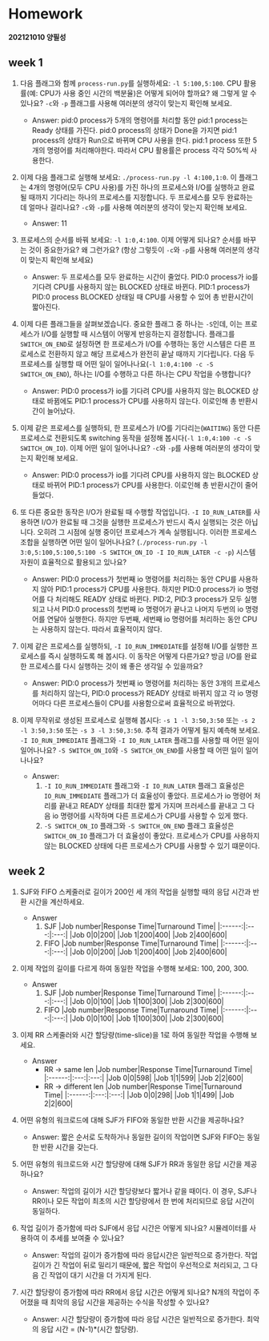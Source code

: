 # Homework
**202121010 양필성**

## week 1

1. 다음 플래그와 함께 `process-run.py`를 실행하세요: `-l 5:100,5:100`. CPU 활용률(예: CPU가 사용 중인 시간의 백분율)은 어떻게 되어야 할까요? 왜 그렇게 알 수 있나요? `-c`와 `-p` 플래그를 사용해 여러분의 생각이 맞는지 확인해 보세요.

    - Answer: pid:0 process가 5개의 명령어를 처리할 동안 pid:1 process는 Ready 상태를 가진다. pid:0 process의 상태가 Done을 가지면 pid:1 process의 상태가 Run으로 바뀌며 CPU 사용을 한다. pid:1 process 또한 5개의 명령어를 처리해야한다. 따라서 CPU 활용률은 process 각각 50%씩 사용한다.


2. 이제 다음 플래그로 실행해 보세요: `./process-run.py -l 4:100,1:0`. 이 플래그는 4개의 명령어(모두 CPU 사용)를 가진 하나의 프로세스와 I/O를 실행하고 완료될 때까지 기다리는 하나의 프로세스를 지정합니다. 두 프로세스를 모두 완료하는 데 얼마나 걸리나요? `-c`와 `-p`를 사용해 여러분의 생각이 맞는지 확인해 보세요.

    - Answer: 11


3. 프로세스의 순서를 바꿔 보세요: `-l 1:0,4:100`. 이제 어떻게 되나요? 순서를 바꾸는 것이 중요한가요? 왜 그런가요? (항상 그렇듯이 `-c`와 `-p`를 사용해 여러분의 생각이 맞는지 확인해 보세요)

    - Answer: 두 프로세스를 모두 완료하는 시간이 줄었다. PID:0 process가 io를 기다려 CPU를 사용하지 않는 BLOCKED 상태로 바뀐다. PID:1 process가 PID:0 process BLOCKED 상태일 때 CPU를 사용할 수 있어 총 반환시간이 짧아진다.

4. 이제 다른 플래그들을 살펴보겠습니다. 중요한 플래그 중 하나는 `-S`인데, 이는 프로세스가 I/O를 실행할 때 시스템이 어떻게 반응하는지 결정합니다. 플래그를 `SWITCH_ON_END`로 설정하면 한 프로세스가 I/O를 수행하는 동안 시스템은 다른 프로세스로 전환하지 않고 해당 프로세스가 완전히 끝날 때까지 기다립니다. 다음 두 프로세스를 실행할 때 어떤 일이 일어나나요(`-l 1:0,4:100 -c -S SWITCH_ON_END`), 하나는 I/O를 수행하고 다른 하나는 CPU 작업을 수행합니다?

    - Answer: PID:0 process가 io를 기다려 CPU를 사용하지 않는 BLOCKED 상태로 바뀜에도 PID:1 process가 CPU를 사용하지 않는다. 이로인해 총 반환시간이 늘어났다.


5. 이제 같은 프로세스를 실행하되, 한 프로세스가 I/O를 기다리는(`WAITING`) 동안 다른 프로세스로 전환되도록 switching 동작을 설정해 봅시다(`-l 1:0,4:100 -c -S SWITCH_ON_IO`). 이제 어떤 일이 일어나나요? `-c`와 `-p`를 사용해 여러분의 생각이 맞는지 확인해 보세요.

    - Answer: PID:0 process가 io를 기다려 CPU를 사용하지 않는 BLOCKED 상태로 바뀌어 PID:1 process가 CPU를 사용한다. 이로인해 총 반환시간이 줄어들었다.

6. 또 다른 중요한 동작은 I/O가 완료될 때 수행할 작업입니다. `-I IO_RUN_LATER`를 사용하면 I/O가 완료될 때 그것을 실행한 프로세스가 반드시 즉시 실행되는 것은 아닙니다. 오히려 그 시점에 실행 중이던 프로세스가 계속 실행됩니다. 이러한 프로세스 조합을 실행하면 어떤 일이 일어나나요? (`./process-run.py -l 3:0,5:100,5:100,5:100 -S SWITCH_ON_IO -I IO_RUN_LATER -c -p`) 시스템 자원이 효율적으로 활용되고 있나요?

    - Answer: PID:0 process가 첫번째 io 명령어를 처리하는 동안 CPU를 사용하지 않아 PID:1 process가 CPU를 사용한다. 하지만 PID:0 process가 io 명령어를 다 처리해도 READY 상태로 바뀐다. PID:2, PID:3 process가 모두 실행되고 나서 PID:0 process의 첫번째 io 명령어가 끝나고 나머지 두번의 io 명령어를 연달아 실행한다. 하지만 두번째, 세번째 io 명령어를 처리하는 동안 CPU는 사용하지 않는다. 따라서 효율적이지 않다.

7. 이제 같은 프로세스를 실행하되, `-I IO_RUN_IMMEDIATE`를 설정해 I/O를 실행한 프로세스를 즉시 실행하도록 해 봅시다. 이 동작은 어떻게 다른가요? 방금 I/O를 완료한 프로세스를 다시 실행하는 것이 왜 좋은 생각일 수 있을까요?

    - Answer: PID:0 process가 첫번째 io 명령어를 처리하는 동안 3개의 프로세스를 처리하지 않는다, PID:0 process가 READY 상태로 바뀌지 않고 각 io 명령어마다 다른 프로세스들이 CPU를 사용함으로써 효율적으로 바뀌었다.


8. 이제 무작위로 생성된 프로세스로 실행해 봅시다: `-s 1 -l 3:50,3:50` 또는 `-s 2 -l 3:50,3:50` 또는 `-s 3 -l 3:50,3:50`. 추적 결과가 어떻게 될지 예측해 보세요. `-I IO_RUN_IMMEDIATE` 플래그와 `-I IO_RUN_LATER` 플래그를 사용할 때 어떤 일이 일어나나요? `-S SWITCH_ON_IO`와 `-S SWITCH_ON_END`를 사용할 때 어떤 일이 일어나나요?

    - Answer: 
        1. `-I IO_RUN_IMMEDIATE` 플래그와 `-I IO_RUN_LATER` 플래그 효율성은 `IO_RUN_IMMEDIATE` 플래그가 더 효율성이 좋았다. 프로세스가 io 명령어 처리를 끝내고 READY 상태를 최대한 짧게 가지며 프러세스를 끝내고 그 다음 io 명령어를 시작하며 다른 프로세스가 CPU를 사용할 수 있게 했다.
        2. `-S SWITCH_ON_IO` 플래그와 `-S SWITCH_ON_END` 플래그 효율성은 `SWITCH_ON_IO` 플래그가 더 효율성이 좋았다. 프로세스가 CPU를 사용하지 않는 BLOCKED 상태에 다른 프로세스가 CPU를 사용할 수 있기 떄문이다. 



## week 2

1. SJF와 FIFO 스케줄러로 길이가 200인 세 개의 작업을 실행할 때의 응답 시간과 반환 시간을 계산하세요.

    - Answer
        1. SJF
            |Job number|Response Time|Turnaround Time|
            |:------:|:---:|:---:|
            |Job 0|0|200|
            |Job 1|200|400|
            |Job 2|400|600|
        2. FIFO
            |Job number|Response Time|Turnaround Time|
            |:------:|:---:|:---:|
            |Job 0|0|200|
            |Job 1|200|400|
            |Job 2|400|600|

2. 이제 작업의 길이를 다르게 하여 동일한 작업을 수행해 보세요: 100, 200, 300.

    - Answer
        1. SJF
            |Job number|Response Time|Turnaround Time|
            |:------:|:---:|:---:|
            |Job 0|0|100|
            |Job 1|100|300|
            |Job 2|300|600|
        2. FIFO
            |Job number|Response Time|Turnaround Time|
            |:------:|:---:|:---:|
            |Job 0|0|100|
            |Job 1|100|300|
            |Job 2|300|600|

3. 이제 RR 스케줄러와 시간 할당량(time-slice)을 1로 하여 동일한 작업을 수행해 보세요.

    - Answer
        - RR -> same len
            |Job number|Response Time|Turnaround Time|
            |:------:|:---:|:---:|
            |Job 0|0|598|
            |Job 1|1|599|
            |Job 2|2|600|
        - RR -> different len
            |Job number|Response Time|Turnaround Time|
            |:------:|:---:|:---:|
            |Job 0|0|298|
            |Job 1|1|499|
            |Job 2|2|600|

4. 어떤 유형의 워크로드에 대해 SJF가 FIFO와 동일한 반환 시간을 제공하나요?

    - Answer: 짧은 순서로 도착하거나 동일한 길이의 작업이면 SJF와 FIFO는 동일한 반환 시간을 갖는다.


5. 어떤 유형의 워크로드와 시간 할당량에 대해 SJF가 RR과 동일한 응답 시간을 제공하나요?

    - Answer: 작업의 길이가 시간 할당량보다 짧거나 같을 때이다. 이 경우, SJF나 RR이나 모든 작업이 최초의 시간 할당량에서 한 번에 처리되므로 응답 시간이 동일하다.

6. 작업 길이가 증가함에 따라 SJF에서 응답 시간은 어떻게 되나요? 시뮬레이터를 사용하여 이 추세를 보여줄 수 있나요?

    - Answer: 작업의 길이가 증가함에 따라 응답시간은 일반적으로 증가한다. 작업 길이가 긴 작업이 뒤로 밀리기 때문에, 짧은 작업이 우선적으로 처리되고, 그 다음 긴 작업이 대기 시간을 더 가지게 된다.


7. 시간 할당량이 증가함에 따라 RR에서 응답 시간은 어떻게 되나요? N개의 작업이 주어졌을 때 최악의 응답 시간을 제공하는 수식을 작성할 수 있나요?

    - Answer: 시간 할당량이 증가함에 따라 응답 시간은 일반적으로 증가한다. 최악의 응답 시간 = (N-1)*(시간 할당량).